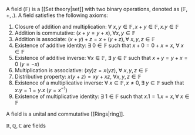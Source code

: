 A field ($\mathbb F$) is a [[Set theory|set]] with two binary operations, denoted as $(\mathbb F, +, .)$. A field satisfies the following axioms:
1. Closure of addition and multiplication: $\forall\  x,y\in \mathbb F, x+y\in \mathbb F, x.y\in \mathbb F$
2. Addition is commutative: $(x+y=y+x), \forall x,y\in \mathbb F$
3. Addition is associate: $(x+y)+z=x+(y+z),\forall\ x,y,z\in \mathbb F$
4. Existence of additive identity: $\exists\ 0\in \mathbb F$ such that $x+0=0+x=x,\ \forall\ x\in \mathbb F$
5. Existence of additive inverse: $\forall x\in \mathbb F,\ \exists\ y\in \mathbb F$ such that $x+y=y+x=0\ (y=-x)$
6. Multiplication is associative: $(xy)z=x(yz),\ \forall\ x,y,z\in \mathbb F$
7. Distributive property: $x(y+z)=xy+xz,\ \forall x, y, z\in \mathbb F$
8. Existence of a multiplicative inverse: $\forall\ x\in \mathbb F, x\ne 0, \exists\ y\in \mathbb F$ such that $x.y=1=y.x$ ($y=x^{-1}$)
9. Existence of multiplicative identity: $\exists\ 1\in \mathbb F$ such that $x.1=1.x=x, \forall\ x\in \mathbb F$ 

A field is a unital and commutative [[Rings|ring]]. 

$\mathbb R, \mathbb Q, \mathbb C$ are fields
